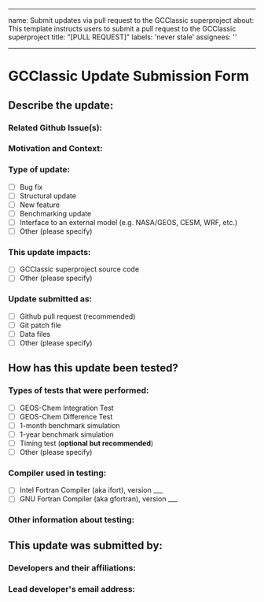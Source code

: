 
---
name: Submit updates via pull request to the GCClassic superproject
about: This template instructs users to submit a pull request to the GCClassic superproject
title: "[PULL REQUEST]"
labels: 'never stale'
assignees: ''

---

# GCClassic Update Submission Form
<!--- Please fill out this form to submit an update for consideration into the GCClassic superproject.  Contact the [GEOS-Chem Support Team](http://wiki.geos-chem.org/GEOS-Chem_Support_Team) with any questions. -->
<!--- Please also see our [Submitting updates for inclusion into GEOS-Chem](http://wiki.geos-chem.org/Submitting_updates_for_inclusion_in_GEOS-Chem) wiki page for more information. -->

## Describe the update:

### Related Github Issue(s):
<!--- If suggesting a new feature or change, please discuss it in a FEATURE REQUEST issue first -->
<!--- If fixing a bug, there should be an issue describing it with steps to reproduce -->
<!--- Please link to the issue here: -->

### Motivation and Context:
<!--- Why is this change required?  What problem does it solve? -->

### Type of update:
<!--- What types of changes does your code introduce?  Place an `x` in all the boxes that apply: -->
* [ ] Bug fix
* [ ] Structural update
* [ ] New feature
* [ ] Benchmarking update
* [ ] Interface to an external model (e.g. NASA/GEOS, CESM, WRF, etc.)
* [ ] Other (please specify)

### This update impacts:
<!--- Place an `x` in all the boxes that apply: -->
* [ ] GCClassic superproject source code
* [ ] Other (please specify)

### Update submitted as:
<!--- Place an `x` in the box that best applies: -->
* [ ] Github pull request (recommended)
* [ ] Git patch file
* [ ] Data files
* [ ] Other (please specify)

## How has this update been tested?
<!--- Please describe in detail how you tested your changes. -->

### Types of tests that were performed:
<!--- Place an `x` in all the boxes that apply -->
* [ ] GEOS-Chem Integration Test
* [ ] GEOS-Chem Difference Test
* [ ] 1-month benchmark simulation
* [ ] 1-year benchmark simulation
* [ ] Timing test (**optional but recommended**)
* [ ] Other (please specify)

### Compiler used in testing:
<!--- Place an `x` in all the boxes that apply and write the compiler version number -->
* [ ] Intel Fortran Compiler (aka ifort), version ___
* [ ] GNU Fortran Compiler (aka gfortran), version ___

### Other information about testing:
<!--- Please specify any other pertinent information about how this update was tested -->
<!--- or the computational environment in which testing was done. --->

## This update was submitted by:

### Developers and their affiliations:
<!--- e,g, Jane Smith (Institution X) -->

### Lead developer's email address:
<!--- e.g. janesmith@myemailaddress.com -->